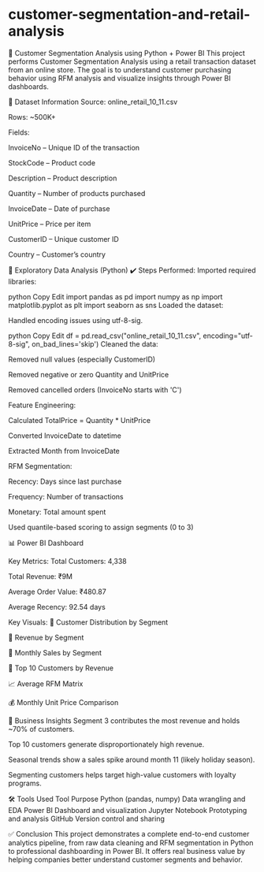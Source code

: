 # customer-segmentation-and-retail-analysis
🧠 Customer Segmentation Analysis using Python + Power BI
This project performs Customer Segmentation Analysis using a retail transaction dataset from an online store. The goal is to understand customer purchasing behavior using RFM analysis and visualize insights through Power BI dashboards.

📂 Dataset Information
Source: online_retail_10_11.csv

Rows: ~500K+

Fields:

InvoiceNo – Unique ID of the transaction

StockCode – Product code

Description – Product description

Quantity – Number of products purchased

InvoiceDate – Date of purchase

UnitPrice – Price per item

CustomerID – Unique customer ID

Country – Customer’s country

🧪 Exploratory Data Analysis (Python)
✔️ Steps Performed:
Imported required libraries:

python
Copy
Edit
import pandas as pd
import numpy as np
import matplotlib.pyplot as plt
import seaborn as sns
Loaded the dataset:

Handled encoding issues using utf-8-sig.

python
Copy
Edit
df = pd.read_csv("online_retail_10_11.csv", encoding="utf-8-sig", on_bad_lines='skip')
Cleaned the data:

Removed null values (especially CustomerID)

Removed negative or zero Quantity and UnitPrice

Removed cancelled orders (InvoiceNo starts with 'C')

Feature Engineering:

Calculated TotalPrice = Quantity * UnitPrice

Converted InvoiceDate to datetime

Extracted Month from InvoiceDate

RFM Segmentation:

Recency: Days since last purchase

Frequency: Number of transactions

Monetary: Total amount spent

Used quantile-based scoring to assign segments (0 to 3)

📊 Power BI Dashboard

Key Metrics:
Total Customers: 4,338

Total Revenue: ₹9M

Average Order Value: ₹480.87

Average Recency: 92.54 days

Key Visuals:
📌 Customer Distribution by Segment

💸 Revenue by Segment

📅 Monthly Sales by Segment

👑 Top 10 Customers by Revenue

📈 Average RFM Matrix

💰 Monthly Unit Price Comparison

🎯 Business Insights
Segment 3 contributes the most revenue and holds ~70% of customers.

Top 10 customers generate disproportionately high revenue.

Seasonal trends show a sales spike around month 11 (likely holiday season).

Segmenting customers helps target high-value customers with loyalty programs.

🛠 Tools Used
Tool	Purpose
Python (pandas, numpy)	Data wrangling and EDA
Power BI	Dashboard and visualization
Jupyter Notebook	Prototyping and analysis
GitHub	Version control and sharing

✅ Conclusion
This project demonstrates a complete end-to-end customer analytics pipeline, from raw data cleaning and RFM segmentation in Python to professional dashboarding in Power BI. It offers real business value by helping companies better understand customer segments and behavior.

